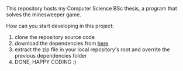 This repository hosts my Computer Science BSc thesis, a program that solves the minesweeper game.

How can you start developing in this project:
1. clone the repository source code
2. download the dependencies from [here]("https://github.com/ZsakaiBalint/MinesweeperSolver/releases/download/v1.0/dependencies.zip")
3. extract the zip file in your local repository's root and overrite the previous dependencies folder
4. DONE, HAPPY CODING :)
